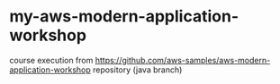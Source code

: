 # my-aws-modern-application-workshop
course execution from https://github.com/aws-samples/aws-modern-application-workshop repository (java branch)
